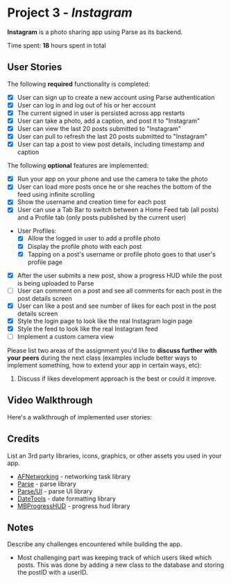 # Project 3 - *Instagram*

**Instagram** is a photo sharing app using Parse as its backend.

Time spent: **18** hours spent in total

## User Stories

The following **required** functionality is completed:

- [X] User can sign up to create a new account using Parse authentication
- [X] User can log in and log out of his or her account
- [X] The current signed in user is persisted across app restarts
- [X] User can take a photo, add a caption, and post it to "Instagram"
- [X] User can view the last 20 posts submitted to "Instagram"
- [X] User can pull to refresh the last 20 posts submitted to "Instagram"
- [X] User can tap a post to view post details, including timestamp and caption

The following **optional** features are implemented:

- [X] Run your app on your phone and use the camera to take the photo
- [X] User can load more posts once he or she reaches the bottom of the feed using infinite scrolling
- [X] Show the username and creation time for each post
- [X] User can use a Tab Bar to switch between a Home Feed tab (all posts) and a Profile tab (only posts published by the current user)
- User Profiles:
  - [X] Allow the logged in user to add a profile photo
  - [X] Display the profile photo with each post
  - [X] Tapping on a post's username or profile photo goes to that user's profile page
- [X] After the user submits a new post, show a progress HUD while the post is being uploaded to Parse
- [ ] User can comment on a post and see all comments for each post in the post details screen
- [X] User can like a post and see number of likes for each post in the post details screen
- [X] Style the login page to look like the real Instagram login page
- [X] Style the feed to look like the real Instagram feed
- [ ] Implement a custom camera view

Please list two areas of the assignment you'd like to **discuss further with your peers** during the next class (examples include better ways to implement something, how to extend your app in certain ways, etc):

1. Discuss if likes development approach is the best or could it improve.

## Video Walkthrough

Here's a walkthrough of implemented user stories:


## Credits

List an 3rd party libraries, icons, graphics, or other assets you used in your app.

- [AFNetworking](https://github.com/AFNetworking/AFNetworking) - networking task library
- [Parse](https://github.com/parse-community/Parse-SDK-iOS-OSX) - parse library
- [Parse/UI](https://github.com/parse-community/ParseUI-iOS) - parse UI library
- [DateTools](https://github.com/MatthewYork/DateTools) - date formatting library
- [MBProgressHUD](https://github.com/matej/MBProgressHUD) - progress hud library

## Notes

Describe any challenges encountered while building the app.

- Most challenging part was keeping track of which users liked which posts. This was done by adding a new class to the database and storing the postID with a userID. 
